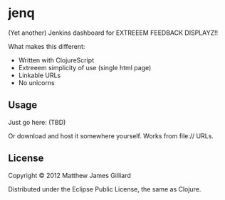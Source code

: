 # jenq

(Yet another) Jenkins dashboard for EXTREEEM FEEDBACK DISPLAYZ!!

What makes this different:
 - Written with ClojureScript
 - Extreeem simplicity of use (single html page)
 - Linkable URLs
 - No unicorns

## Usage

Just go here: (TBD)

Or download and host it somewhere yourself.  Works from file:// URLs.

## License

Copyright © 2012 Matthew James Gilliard

Distributed under the Eclipse Public License, the same as Clojure.
